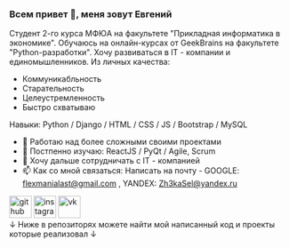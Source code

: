 ### Всем привет 👋, меня зовут **Евгений**
Студент 2-го курса МФЮА на факультете "Прикладная информатика в экономике". Обучаюсь на онлайн-курсах от GeekBrains на факультете "Python-разработки". Хочу развиваться в IT - компании и единомышленников. 
Из личных качества: 
- Коммуникабльность
- Старательность
- Целеустремленность
- Быстро схватываю

Навыки: Python / Django / HTML / CSS / JS / Bootstrap / MySQL

- 🔭 Работаю над более сложными своими проектами 
- 🌱 Постпенно изучаю: ReactJS / PyQt / Agile, Scrum 
- 👯 Хочу дальше сотрудничать с IT - компанией  
- 📫 Как со мной связаться: Написать на почту - GOOGLE: flexmanialast@gmail.com , YANDEX: Zh3kaSel@yandex.ru


[<img src='https://cdn.jsdelivr.net/npm/simple-icons@3.0.1/icons/github.svg' alt='github' height='40'>](https://github.com/Zh3kka)     [<img src='https://cdn.jsdelivr.net/npm/simple-icons@3.0.1/icons/instagram.svg' alt='instagram' height='40'>](https://www.instagram.com/@zheka_j/)     [<img src='https://cdn.jsdelivr.net/npm/simple-icons@3.0.1/icons/vk.svg' alt='vk' height='40'>](https://vk.com/za1kano)  
↓ Ниже в репозиторях можете найти мой написанный код и проекты которые реализовал ↓


